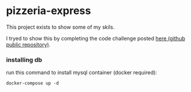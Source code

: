 # pizzeria-express
This project exists to show some of my skils.

I tryed to show this by completing the code challenge posted [here (github public repository)](https://github.com/AmbulnzLLC/fullstack-challenge/tree/master/backend).


### installing db
run this command to install mysql container (docker required):

```
docker-compose up -d
